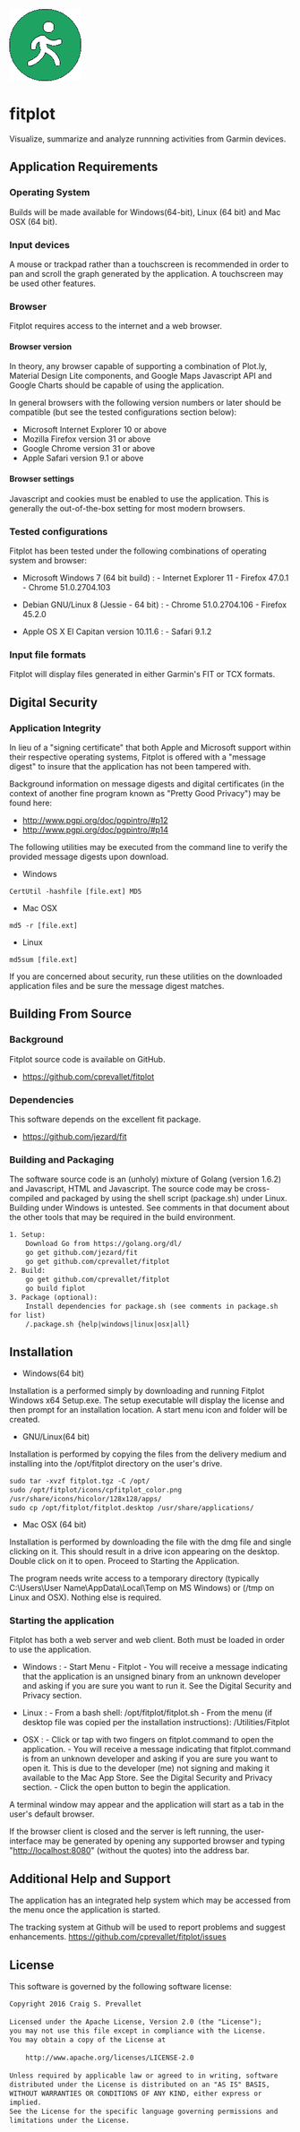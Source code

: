 <img src="https://github.com/cprevallet/fitplot/blob/master/icons/fitplot_color.png">

# fitplot
Visualize, summarize and analyze runnning activities from Garmin devices.


Application Requirements
------------------------

### Operating System

Builds will be made available for Windows(64-bit), Linux (64 bit) and Mac 
OSX (64 bit).

### Input devices

A mouse or trackpad rather than a touchscreen is recommended in order to
pan and scroll the graph generated by the application. A touchscreen may
be used other features.

### Browser

Fitplot requires access to the internet and a web browser.

#### Browser version

In theory, any browser capable of supporting a combination of Plot.ly,
Material Design Lite components, and Google Maps Javascript API and
Google Charts should be capable of using the application.

In general browsers with the following version numbers or later should
be compatible (but see the tested configurations section below):

-   Microsoft Internet Explorer 10 or above
-   Mozilla Firefox version 31 or above
-   Google Chrome version 31 or above
-   Apple Safari version 9.1 or above

#### Browser settings

Javascript and cookies must be enabled to use the application. This is
generally the out-of-the-box setting for most modern browsers.

### Tested configurations

Fitplot has been tested under the following combinations of operating
system and browser:

-   Microsoft Windows 7 (64 bit build)
    :   -   Internet Explorer 11
        -   Firefox 47.0.1
        -   Chrome 51.0.2704.103

-   Debian GNU/Linux 8 (Jessie - 64 bit)
    :   -   Chrome 51.0.2704.106
        -   Firefox 45.2.0

-   Apple OS X El Capitan version 10.11.6
    :   -   Safari 9.1.2

### Input file formats

Fitplot will display files generated in either Garmin's FIT or TCX
formats.

Digital Security
----------------

### Application Integrity

In lieu of a "signing certificate" that both Apple and Microsoft support
within their respective operating systems, Fitplot is offered with a
"message digest" to insure that the application has not been tampered
with.

Background information on message digests and digital certificates (in
the context of another fine program known as "Pretty Good Privacy") may
be found here:

-   <http://www.pgpi.org/doc/pgpintro/#p12>
-   <http://www.pgpi.org/doc/pgpintro/#p14>

The following utilities may be executed from the command line to verify
the provided message digests upon download.

-   Windows

<!-- -->

    CertUtil -hashfile [file.ext] MD5

-   Mac OSX

<!-- -->

    md5 -r [file.ext]

-   Linux

<!-- -->

    md5sum [file.ext]

If you are concerned about security, run these utilities on the
downloaded application files and be sure the message digest matches.

Building From Source
--------------------

### Background
Fitplot source code is available on GitHub. 

-   <https://github.com/cprevallet/fitplot>

### Dependencies
This software depends on the excellent fit package.

-  <https://github.com/jezard/fit>

### Building and Packaging
The software source code is an (unholy) mixture of Golang (version 1.6.2) and 
Javascript, HTML and Javascript.  The source code may be cross-compiled and packaged by using 
the shell script (package.sh) under Linux.  Building under Windows is 
untested. See comments in that document about the other tools that may 
be required in the build environment. 

	1. Setup:  
		Download Go from https://golang.org/dl/
		go get github.com/jezard/fit
		go get github.com/cprevallet/fitplot
	2. Build:
		go get github.com/cprevallet/fitplot
		go build fiplot
	3. Package (optional): 
		Install dependencies for package.sh (see comments in package.sh for list)
		/.package.sh {help|windows|linux|osx|all}

Installation
------------

-   Windows(64 bit)

Installation is a performed simply by downloading and running Fitplot
Windows x64 Setup.exe. The setup executable will display the license and
then prompt for an installation location. A start menu icon and folder
will be created.

-   GNU/Linux(64 bit)

Installation is performed by copying the files from the delivery medium
and installing into the /opt/fitplot directory on the user's drive.

    sudo tar -xvzf fitplot.tgz -C /opt/
    sudo /opt/fitplot/icons/cpfitplot_color.png /usr/share/icons/hicolor/128x128/apps/
    sudo cp /opt/fitplot/fitplot.desktop /usr/share/applications/

-   Mac OSX (64 bit)

Installation is performed by downloading the file with the dmg file and
single clicking on it. This should result in a drive icon appearing on
the desktop. Double click on it to open. Proceed to Starting the
Application.

The program needs write access to a temporary directory (typically
C:\\Users\\User Name\\AppData\\Local\\Temp on MS Windows) or (/tmp on
Linux and OSX). Nothing else is required.



### Starting the application

Fitplot has both a web server and web client. Both must be loaded in
order to use the application.

-   Windows
    :   -   Start Menu
        -   Fitplot
        -   You will receive a message indicating that the application
            is an unsigned binary from an unknown developer and asking
            if you are sure you want to run it. See the Digital Security
            and Privacy section.

-   Linux
    :   -   From a bash shell: /opt/fitplot/fitplot.sh
        -   From the menu (if desktop file was copied per the
            installation instructions): /Utilities/Fitplot

-   OSX
    :   -   Click or tap with two fingers on fitplot.command to open the
            application.
        -   You will receive a message indicating that fitplot.command
            is from an unknown developer and asking if you are sure you
            want to open it. This is due to the developer (me) not
            signing and making it available to the Mac App Store. See
            the Digital Security and Privacy section.
        -   Click the open button to begin the application.

A terminal window may appear and the application will start as a tab in
the user's default browser.

If the browser client is closed and the server is left running, the
user-interface may be generated by opening any supported browser and
typing "<http://localhost:8080>" (without the quotes) into the address
bar.

Additional Help and Support
---------------------------

The application has an integrated help system which may be accessed from
the menu once the application is started.

The tracking system at Github will be used to report problems and suggest enhancements.
https://github.com/cprevallet/fitplot/issues
                                                                                                        
License
-------

This software is governed by the following software license:

    Copyright 2016 Craig S. Prevallet

    Licensed under the Apache License, Version 2.0 (the "License");
    you may not use this file except in compliance with the License.
    You may obtain a copy of the License at

        http://www.apache.org/licenses/LICENSE-2.0

    Unless required by applicable law or agreed to in writing, software
    distributed under the License is distributed on an "AS IS" BASIS,
    WITHOUT WARRANTIES OR CONDITIONS OF ANY KIND, either express or implied.
    See the License for the specific language governing permissions and
    limitations under the License.

